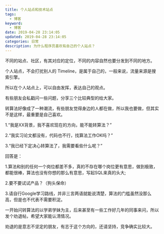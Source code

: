 ```yaml
---
title: 个人站点和技术站点
tags:
  - 博客
keyword:
  - 博客
date: 2019-04-28 23:14:05
updated: 2019-04-28 23:14:05
categories: 日常
description: 为什么程序员喜欢有自己的个人站点？
---
```


不同的站点、社区，有其对应的定位，不同的内容自然也要分发到不同的地方。

个人站点，不会打扰别人的 Timeline，是属于自己的，一般来说，流量来源是搜索引擎。

所以在个人站点上，可以自由发挥，表达自己的观点。

<!-- more -->



有些朋友会私戳问一些问题，分享三个比较典型的给大家。



转算法好像成了一种潮流，有些朋友觉得身边的人都在做，所以我也要做，但其实不是这样，最重要是自己喜欢。



1.“我是XX背景，我不喜欢现在的方向，能不能转算法？”

2.“我实习论文都没有，代码也不行，找算法工作OK吗？”

3.“我已经下定决心转算法了，我需要看些什么呢？”



回答是：



1.算法和别的任何一个岗位都差不多，真的不存在哪个岗位更有意思，做到极致，都能很棒，算法也没有你想的那么有意思，写起SQL来真的头大;

2.要不要试试产品？（狗头保命）

3.请自行Google学习路线，并非三言两语就能说清楚，算法的门槛虽然没那么高，但是也不代表不需要积淀。



一开始问转算法的以学弟学妹为主，后来甚至有一些工作好几年的同事来问，所以发个劝退帖，希望大家能认清情况。



劝退的是意志不坚定的朋友，有志于这个方向的，还请坚持，竞争确实比较大。